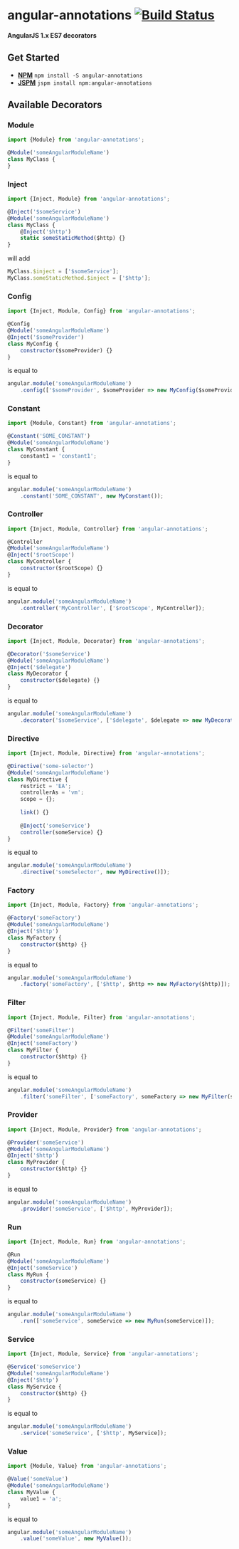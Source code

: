 # angular-annotations [![Build Status](https://travis-ci.org/mbutsykin/angular-annotations.svg?branch=master)](https://travis-ci.org/mbutsykin/angular-annotations)
#### AngularJS 1.x ES7 decorators

## Get Started
- **[NPM](https://www.npmjs.com/)** `npm install -S angular-annotations`
- **[JSPM](http://jspm.io/)** `jspm install npm:angular-annotations`

## Available Decorators
### Module

```js
import {Module} from 'angular-annotations';

@Module('someAngularModuleName')
class MyClass {
}
```

### Inject


```js
import {Inject, Module} from 'angular-annotations';

@Inject('$someService')
@Module('someAngularModuleName')
class MyClass {
    @Inject('$http')
    static someStaticMethod($http) {}
}
```

will add

```js
MyClass.$inject = ['$someService'];
MyClass.someStaticMethod.$inject = ['$http'];
```

### Config
 
```js
import {Inject, Module, Config} from 'angular-annotations';

@Config
@Module('someAngularModuleName')
@Inject('$someProvider')
class MyConfig {
    constructor($someProvider) {}
}
```
is equal to

```js
angular.module('someAngularModuleName')
    .config(['$someProvider', $someProvider => new MyConfig($someProvider)]);
```

### Constant
 
```js
import {Module, Constant} from 'angular-annotations';

@Constant('SOME_CONSTANT')
@Module('someAngularModuleName')
class MyConstant {
    constant1 = 'constant1';
}
```
is equal to
 
```js
angular.module('someAngularModuleName')
    .constant('SOME_CONSTANT', new MyConstant());
```

### Controller
 
```js
import {Inject, Module, Controller} from 'angular-annotations';

@Controller
@Module('someAngularModuleName')
@Inject('$rootScope')
class MyController {
    constructor($rootScope) {}
}
```

is equal to

```js
angular.module('someAngularModuleName')
    .controller('MyController', ['$rootScope', MyController]);
```

### Decorator

```js
import {Inject, Module, Decorator} from 'angular-annotations';

@Decorator('$someService')
@Module('someAngularModuleName')
@Inject('$delegate')
class MyDecorator {
    constructor($delegate) {}
}
```

is equal to

```js
angular.module('someAngularModuleName')
    .decorator('$someService', ['$delegate', $delegate => new MyDecorator($delegate)]);
```

### Directive

```js
import {Inject, Module, Directive} from 'angular-annotations';

@Directive('some-selector')
@Module('someAngularModuleName')
class MyDirective {
    restrict = 'EA';
    controllerAs = 'vm';
    scope = {};
    
    link() {}
    
    @Inject('someService')
    controller(someService) {}
}
```

is equal to

```js
angular.module('someAngularModuleName')
    .directive('someSelector', new MyDirective()]);
```

### Factory

```js
import {Inject, Module, Factory} from 'angular-annotations';

@Factory('someFactory')
@Module('someAngularModuleName')
@Inject('$http')
class MyFactory {
    constructor($http) {}
}
```

is equal to

```js
angular.module('someAngularModuleName')
    .factory('someFactory', ['$http', $http => new MyFactory($http)]);
```

### Filter

```js
import {Inject, Module, Filter} from 'angular-annotations';

@Filter('someFilter')
@Module('someAngularModuleName')
@Inject('someFactory')
class MyFilter {
    constructor($http) {}
}
```

is equal to

```js
angular.module('someAngularModuleName')
    .filter('someFilter', ['someFactory', someFactory => new MyFilter(someFactory)]);
```

### Provider

```js
import {Inject, Module, Provider} from 'angular-annotations';

@Provider('someService')
@Module('someAngularModuleName')
@Inject('$http')
class MyProvider {
    constructor($http) {}
}
```

is equal to

```js
angular.module('someAngularModuleName')
    .provider('someService', ['$http', MyProvider]);
```

### Run

```js
import {Inject, Module, Run} from 'angular-annotations';

@Run
@Module('someAngularModuleName')
@Inject('someService')
class MyRun {
    constructor(someService) {}
}
```

is equal to

```js
angular.module('someAngularModuleName')
    .run(['someService', someService => new MyRun(someService)]);
```

### Service

```js
import {Inject, Module, Service} from 'angular-annotations';

@Service('someService')
@Module('someAngularModuleName')
@Inject('$http')
class MyService {
    constructor($http) {}
}
```

is equal to

```js
angular.module('someAngularModuleName')
    .service('someService', ['$http', MyService]);
```

### Value

```js
import {Module, Value} from 'angular-annotations';

@Value('someValue')
@Module('someAngularModuleName')
class MyValue {
    value1 = 'a';
}
```

is equal to

```js
angular.module('someAngularModuleName')
    .value('someValue', new MyValue());
```
